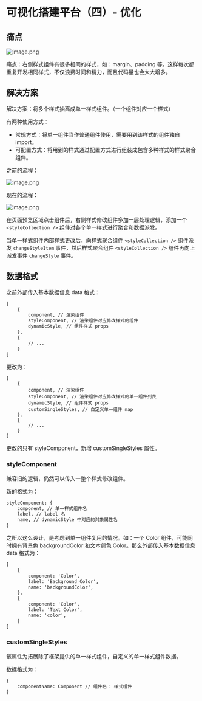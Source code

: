 # 可视化搭建平台（四）- 优化

## 痛点

![image.png](https://i.loli.net/2021/04/07/3bTfUoiZunrGFed.png)

痛点：右侧样式组件有很多相同的样式，如：margin、padding 等。这样每次都重复开发相同样式，不仅浪费时间和精力，而且代码量也会大大增多。

## 解决方案

解决方案：将多个样式抽离成单一样式组件。（一个组件对应一个样式）

有两种使用方式：

- 常规方式：将单一组件当作普通组件使用，需要用到该样式的组件独自 import。
- 可配置方式：将用到的样式通过配置方式进行组装成包含多种样式的样式聚合组件。

之前的流程：

![image.png](https://i.loli.net/2021/03/27/X2rnp8xLQRBjlgb.png)

现在的流程：

![image.png](https://i.loli.net/2021/04/07/lETSNrIJ5Hci8xk.png)

在页面预览区域点击组件后，右侧样式修改组件多加一层处理逻辑，添加一个 `<styleCollection />` 组件对各个单一样式进行聚合和数据派发。

当单一样式组件内部样式更改后，向样式聚合组件 `<styleCollection />` 组件派发 `changeStyleItem` 事件，然后样式聚合组件 `<styleCollection />` 组件再向上派发事件 `changeStyle` 事件。

## 数据格式

之前外部传入基本数据信息 data 格式：

```txt
[
    {
        component, // 渲染组件
        styleComponent, // 渲染组件对应修改样式的组件
        dynamicStyle, // 组件样式 props
    },
    {
 		// ...       
    }
]
```

更改为：

```
[
    {
        component, // 渲染组件
        styleComponent, // 渲染组件对应修改样式的单一组件列表
        dynamicStyle, // 组件样式 props
        customSingleStyles, // 自定义单一组件 map
    },
    {
 		// ...       
    }
]
```

更改的只有 styleComponent，新增 customSingleStyles 属性。

### styleComponent

兼容旧的逻辑，仍然可以传入一整个样式修改组件。

新的格式为：

```txt
styleComponent: {
	component, // 单一样式组件名
    label, // label 名
    name, // dynamicStyle 中对应的对象属性名
}
```

之所以这么设计，是考虑到单一组件复用的情况。如：一个 Color 组件，可能同时拥有背景色 backgroundColor 和文本颜色 Color。那么外部传入基本数据信息 data 格式为：

```txt
[
    {
        component: 'Color',
        label: 'Background Color',
        name: 'backgroundColor',
    },
    {
        component: 'Color',
        label: 'Text Color',
        name: 'color',
    }
]
```

### customSingleStyles 

该属性为拓展除了框架提供的单一样式组件，自定义的单一样式组件数据。

数据格式为：

```txt
{
	componentName: Component // 组件名： 样式组件
}
```



